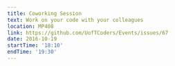 ```yaml
---
title: Coworking Session
text: Work on your code with your colleagues
location: MP408
link: https://github.com/UofTCoders/Events/issues/67
date: 2016-10-19
startTime: '18:10'
endTime: '19:30'
---
```

